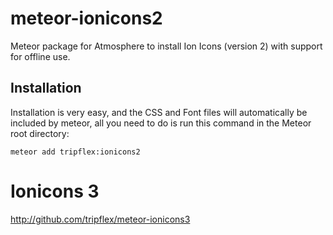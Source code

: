 # meteor-ionicons2

Meteor package for Atmosphere to install Ion Icons (version 2) with support for offline use.

## Installation

Installation is very easy, and the CSS and Font files will automatically be included by meteor, all you need to do is run this command in the Meteor root directory:

```
meteor add tripflex:ionicons2
```

# Ionicons 3
http://github.com/tripflex/meteor-ionicons3
